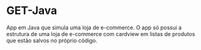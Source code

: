 # GET-Java
App em Java que simula uma loja de e-commerce.
O app só possui a estrutura de uma loja de e-commerce com cardview em listas de produtos que estão salvos no próprio código.
